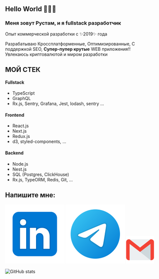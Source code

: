 ## Hello World 👋👋👋
### Меня зовут Рустам, и я fullstack разработчик
Опыт коммерческой разработки с ✨2019✨ года

Разрабатываю Кроссплатформенные, Оптимизированные, С поддержкой SEO, **Супер-пупер крутые** WEB приложения:bangbang:    
Увлекаюсь криптовалютой и миром разработки

## МОЙ СТЕК

#### Fullstack
- TypeScript
- GraphQL
- Rx.js, Sentry, Grafana, Jest, lodash, sentry ...

#### Frontend                                       
- React.js
- Next.js
- Redux.js
- d3, styled-components, ...

#### Backend
- Node.js
- Nest.js
- SQL (Postgres, ClickHouse)
- Rx.js, TypeORM, Redis, Git, ... 

## Напишите мне:
[<img src="./img/linkedin.svg">](https://www.linkedin.com/in/demru/)
[<img src="./img/telegram.svg">](https://t.me/Rompu/)
[<img src="./img/gmail.svg" width="90px" height="90px">](mailto:rustamdemonov@gmail.com)

![GitHub stats](https://github-readme-stats.vercel.app/api?username=idDemonov&show_icons=true&count_private=true&theme=radical)  
